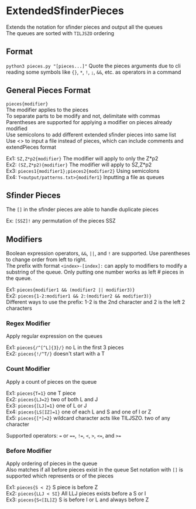 # ExtendedSfinderPieces
Extends the notation for sfinder pieces and output all the queues  
The queues are sorted with `TILJSZO` ordering

## Format
```python3 pieces.py "[pieces...]"```
Quote the pieces arguments due to cli reading some symbols like `{}`, `*`, `!`, `;`, `&&`, etc. as operators in a command  

## General Pieces Format
```pieces{modifier}```  
The modifier applies to the pieces  
To separate parts to be modify and not, delimitate with commas  
Parentheses are supported for applying a modifier on pieces already modified  
Use semicolons to add different extended sfinder pieces into same list  
Use <> to input a file instead of pieces, which can include comments and extendPieces format
  
Ex1: `SZ,Z*p2{modifier}` The modifier will apply to only the Z\*p2  
Ex2: `(SZ,Z*p2){modifier}` The modifier will apply to SZ,Z*p2  
Ex3: `pieces1{modifier1};pieces2{modifier2}` Using semicolons  
Ex4: `T<output/patterns.txt>{modifer1}` Inputting a file as queues

## Sfinder Pieces
The `[]` in the sfinder pieces are able to handle duplicate pieces  

Ex: `[SSZ]!` any permutation of the pieces SSZ

## Modifiers
Boolean expression operators, `&&`, `||`, and `!` are supported. Use parentheses to change order from left to right.  
The prefix with format `<index>-[index]:` can apply to modifiers to modify a substring of the queue. Only putting one number works as left # pieces in the queue.   
  
Ex1: `pieces{modifier1 && (modifier2 || modifier3)}`  
Ex2: `pieces{1-2:modifier1 && 2:(modifier2 && modifier3)}`  
Different ways to use the prefix: 1-2 is the 2nd character and 2 is the left 2 characters  

### Regex Modifier
Apply regular expression on the queues   
  
Ex1: `pieces{/^[^L]{3}/}` no L in the first 3 pieces  
Ex2: `pieces{!/^T/}` doesn't start with a T  

### Count Modifier
Apply a count of pieces on the queue   

Ex1: `pieces{T=1}` one T piece  
Ex2: `pieces{LJ=2}` two of both L and J  
Ex3: `pieces{[LJ]=1}` one of L or J  
Ex4: `pieces{LS[IZ]=1}` one of each L and S and one of I or Z  
Ex5: `pieces{[*]=2}` wildcard character acts like TILJSZO. two of any character  

Supported operators: `=` or `==`, `!=`, `<`, `>`, `<=`, and `>=`  
  
### Before Modifier
Apply ordering of pieces in the queue  
Also matches if all before pieces exist in the queue
Set notation with `[]` is supported which represents or of the pieces    

Ex1: `pieces{S < Z}` S piece is before Z  
Ex2: `pieces{LLJ < SI}`  All LLJ pieces exists before a S or I  
Ex3: `pieces{S<[IL]Z}` S is before I or L and always before Z  
